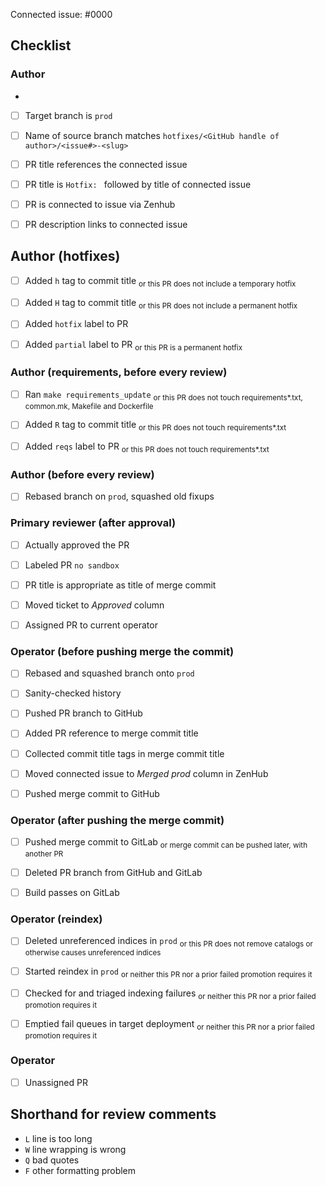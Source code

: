 <!-- 
This is the PR template for hotfix PRs against `prod`.
-->

Connected issue: #0000


## Checklist


### Author
- 
- [ ] Target branch is `prod`
- [ ] Name of source branch matches `hotfixes/<GitHub handle of author>/<issue#>-<slug>`
- [ ] PR title references the connected issue
- [ ] PR title is `Hotfix: ` followed by title of connected issue
- [ ] PR is connected to issue via Zenhub 
- [ ] PR description links to connected issue


## Author (hotfixes)

- [ ] Added `h` tag to commit title                                 <sub>or this PR does not include a temporary hotfix</sub>
- [ ] Added `H` tag to commit title                                 <sub>or this PR does not include a permanent hotfix</sub>
- [ ] Added `hotfix` label to PR
- [ ] Added `partial` label to PR                                   <sub>or this PR is a permanent hotfix</sub>


### Author (requirements, before every review)

- [ ] Ran `make requirements_update`                                <sub>or this PR does not touch requirements*.txt, common.mk, Makefile and Dockerfile</sub>
- [ ] Added `R` tag to commit title                                 <sub>or this PR does not touch requirements*.txt</sub>
- [ ] Added `reqs` label to PR                                      <sub>or this PR does not touch requirements*.txt</sub>


### Author (before every review)

- [ ] Rebased branch on `prod`, squashed old fixups


### Primary reviewer (after approval)

- [ ] Actually approved the PR
- [ ] Labeled PR `no sandbox`
- [ ] PR title is appropriate as title of merge commit
- [ ] Moved ticket to *Approved* column
- [ ] Assigned PR to current operator


### Operator (before pushing merge the commit)

- [ ] Rebased and squashed branch onto `prod` 
- [ ] Sanity-checked history
- [ ] Pushed PR branch to GitHub
- [ ] Added PR reference to merge commit title
- [ ] Collected commit title tags in merge commit title
- [ ] Moved connected issue to *Merged prod* column in ZenHub
- [ ] Pushed merge commit to GitHub


### Operator (after pushing the merge commit)

- [ ] Pushed merge commit to GitLab                                 <sub>or merge commit can be pushed later, with another PR</sub>
- [ ] Deleted PR branch from GitHub and GitLab
- [ ] Build passes on GitLab


### Operator (reindex) 

- [ ] Deleted unreferenced indices in `prod`                        <sub>or this PR does not remove catalogs or otherwise causes unreferenced indices</sub> 
- [ ] Started reindex in `prod`                                     <sub>or neither this PR nor a prior failed promotion requires it</sub>
- [ ] Checked for and triaged indexing failures                     <sub>or neither this PR nor a prior failed promotion requires it</sub>
- [ ] Emptied fail queues in target deployment                      <sub>or neither this PR nor a prior failed promotion requires it</sub>


### Operator

- [ ] Unassigned PR


## Shorthand for review comments

- `L` line is too long
- `W` line wrapping is wrong
- `Q` bad quotes
- `F` other formatting problem
